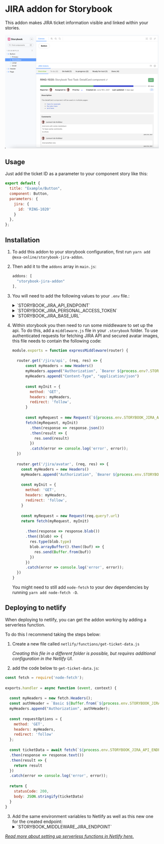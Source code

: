 # JIRA addon for Storybook

This addon makes JIRA ticket information visible and linked within your stories. 

![screenshot](docs/screenshot.png)

## Usage
Just add the ticket ID as a parameter to your component story like this:

```js
export default {
  title: "Example/Button",
  component: Button,
  parameters: {
    jira: {
      id: 'RING-1020'
    }
  },
};
```

## Installation
1.  To add this addon to your storybook configuration, first run `yarn add @exa-online/storybook-jira-addon`.
2.  Then add it to the `addons` array in `main.js`:
    ```js
    addons: [
      "storybook-jira-addon"
    ],
    ```
2.  You will need to add the following values to your `.env` file.:
    <details>
    <summary>`STORYBOOK_JIRA_API_ENDPOINT`</summary> 
    This will be the API endpoint for obtaining ticket data from JIRA. This will be something like: `https://<company-name>.atlassian.net/rest/api/latest/issue`
    </details>
    <details>
    <summary>`STORYBOOK_JIRA_PERSONAL_ACCESS_TOKEN`</summary>
    To use this addon, you will need to generate an API token for your JIRA account. This can be acquired [here](https://id.atlassian.com/manage-profile/security/api-tokens).
    </details>
    <details>
    <summary>`STORYBOOK_JIRA_BASE_URL`</summary>
    This will be something like: `https://<company-name>.atlassian.net/browse`.
    </details>


3.  Within storybook you then need to run some middleware to set up the api. To do this, add a `middleware.js` file in your `.storybook` folder. To use authenticated requests for fetching JIRA API and secured avatar images, this file needs to contain the following code:

    ```js
    module.exports = function expressMiddleware(router) {
  
      router.get('/jira/api', (req, res) => {
          const myHeaders = new Headers()
          myHeaders.append("Authorization", `Bearer ${process.env?.STORYBOOK_JIRA_PERSONAL_ACCESS_TOKEN}`)
          myHeaders.append("Content-Type", "application/json")
        
          const myInit = {
            method: 'GET',
            headers: myHeaders,
            redirect: 'follow',
          }

          const myRequest = new Request(`${process.env.STORYBOOK_JIRA_API_ENDPOINT}/${req.query?.ticketId}`)
          fetch(myRequest, myInit)
            .then(response => response.json())
            .then(result => {
              res.send(result)
            })
            .catch(error => console.log('error', error));
      })

      router.get('/jira/avatar', (req, res) => {
        const myHeaders = new Headers()
        myHeaders.append("Authorization", `Bearer ${process.env.STORYBOOK_JIRA_PERSONAL_ACCESS_TOKEN}`)
      
        const myInit = {
          method: 'GET',
          headers: myHeaders,
          redirect: 'follow',
        }

        const myRequest = new Request(req.query?.url)
        return fetch(myRequest, myInit)
          
          .then(response => response.blob())
          .then((blob) => {
            res.type(blob.type)
            blob.arrayBuffer().then((buf) => {
              res.send(Buffer.from(buf))
            })
          })
          .catch(error => console.log('error', error));
      })
    }
    ```

    You might need to still add `node-fetch` to your dev dependencies by running `yarn add node-fetch -D`.

## Deploying to netlify
When deploying to netlify, you can get the addon working by adding a serverless function.

To do this I recommend taking the steps below:
1. Create a new file called `netlify/functions/get-ticket-data.js`

    *Creating this file in a different folder is possible, but requires additional configuration in the Netlify UI.*

2. add the code below to `get-ticket-data.js`:
```js
const fetch = require('node-fetch');

exports.handler = async function (event, context) {
  
  const myHeaders = new fetch.Headers();
  const authHeader = `Basic ${Buffer.from(`${process.env.STORYBOOK_JIRA_USERNAME}:${process.env.STORYBOOK_JIRA_API_KEY}`).toString('base64')}`
  myHeaders.append("Authorization", authHeader);

  const requestOptions = {
    method: 'GET',
    headers: myHeaders,
    redirect: 'follow'
  };

  const ticketData = await fetch(`${process.env.STORYBOOK_JIRA_API_ENDPOINT}/${event.queryStringParameters.ticketId}`, requestOptions)
  .then(response => response.text())
  .then(result => {
    return result
  })
  .catch(error => console.log('error', error));
  
  return {
    statusCode: 200,
    body: JSON.stringify(ticketData)
  }
}
```
3. Add the same environment variables to Netlify as well as this new one for the created endpoint:
    <details>
    <summary>`STORYBOOK_MIDDLEWARE_JIRA_ENDPOINT`</summary> 
    In this case this will be: `/.netlify/functions/get-ticket-data`
    </details>


*[Read more about setting up serverless functions in Netlify here.](https://docs.netlify.com/functions/overview/)*
